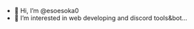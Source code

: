 - 👋 Hi, I’m @esoesoka0
- 👀 I’m interested in web developing and discord tools&bot...


<!---
esoesoka0/esoesoka0 is a ✨ special ✨ repository because its `README.md` (this file) appears on your GitHub profile.
You can click the Preview link to take a look at your changes.
--->
